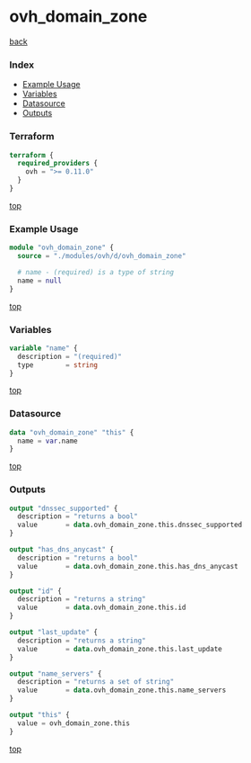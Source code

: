 # ovh_domain_zone

[back](../ovh.md)

### Index

- [Example Usage](#example-usage)
- [Variables](#variables)
- [Datasource](#datasource)
- [Outputs](#outputs)

### Terraform

```terraform
terraform {
  required_providers {
    ovh = ">= 0.11.0"
  }
}
```

[top](#index)

### Example Usage

```terraform
module "ovh_domain_zone" {
  source = "./modules/ovh/d/ovh_domain_zone"

  # name - (required) is a type of string
  name = null
}
```

[top](#index)

### Variables

```terraform
variable "name" {
  description = "(required)"
  type        = string
}
```

[top](#index)

### Datasource

```terraform
data "ovh_domain_zone" "this" {
  name = var.name
}
```

[top](#index)

### Outputs

```terraform
output "dnssec_supported" {
  description = "returns a bool"
  value       = data.ovh_domain_zone.this.dnssec_supported
}

output "has_dns_anycast" {
  description = "returns a bool"
  value       = data.ovh_domain_zone.this.has_dns_anycast
}

output "id" {
  description = "returns a string"
  value       = data.ovh_domain_zone.this.id
}

output "last_update" {
  description = "returns a string"
  value       = data.ovh_domain_zone.this.last_update
}

output "name_servers" {
  description = "returns a set of string"
  value       = data.ovh_domain_zone.this.name_servers
}

output "this" {
  value = ovh_domain_zone.this
}
```

[top](#index)